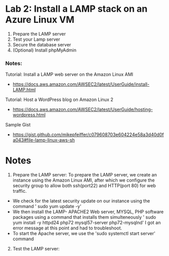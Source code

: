 # Lab 2: Install a LAMP stack on an Azure Linux VM

1. Prepare the LAMP server
2. Test your Lamp server
3. Secure the database server
4. (Optional) Install phpMyAdmin

### Notes:

Tutorial: Install a LAMP web server on the Amazon Linux AMI
* https://docs.aws.amazon.com/AWSEC2/latest/UserGuide/install-LAMP.html

Tutorial: Host a WordPress blog on Amazon Linux 2
* https://docs.aws.amazon.com/AWSEC2/latest/UserGuide/hosting-wordpress.html

Sample Gist
* https://gist.github.com/mikepfeiffer/c079608703e604224e58a3d40d0fa043#file-lamp-linux-aws-sh


# Notes
1. Prepare the LAMP server:
To prepare the LAMP server, we create an instance using the Amazon Linux AMI, after which we configure the security group to allow both ssh(port22) and HTTP(port 80) for web traffic. 
- We check for the latest security update on our instance using the command ' sudo yum update -y' 
-  We then install the LAMP- APACHE2 Web server, MYSQL, PHP software packages using a command that installs them simulteneously
' sudo yum install -y httpd24 php72 mysql57-server php72-mysqlnd'
I got an error message at this point and had to troubleshoot. 
- To start the Apache server, we use the 
'sudo systemctl start server' command

2. Test the LAMP server:
